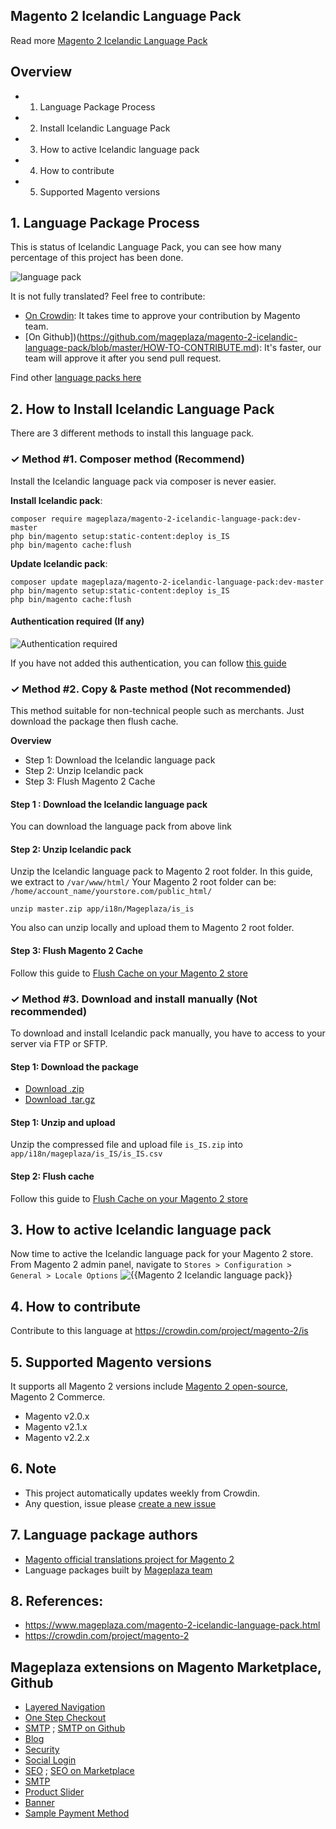 ## Magento 2 Icelandic Language Pack



Read more [Magento 2 Icelandic Language Pack](https://www.mageplaza.com/magento-2-icelandic-language-pack.html)


## Overview

- 1. Language Package Process
- 2. Install Icelandic Language Pack
- 3. How to active Icelandic language pack
- 4. How to contribute
- 5. Supported Magento versions

## 1. Language Package Process

This is status of Icelandic Language Pack, you can see how many percentage of this project has been done.

![language pack](http://progressed.io/bar/0?title=translated)

It is not fully translated? Feel free to contribute:
- [On Crowdin](https://crowdin.com/project/magento-2): It takes time to approve your contribution by Magento team.
- [On Github])(https://github.com/mageplaza/magento-2-icelandic-language-pack/blob/master/HOW-TO-CONTRIBUTE.md): It's faster, our team will approve it after you send pull request.


Find other [language packs here](https://www.mageplaza.com/kb/magento-2-language-pack/)

## 2. How to Install Icelandic Language Pack

There are 3 different methods to install this language pack.

### ✓ Method #1. Composer method (Recommend)
Install the Icelandic language pack via composer is never easier.

**Install Icelandic pack**:

```
composer require mageplaza/magento-2-icelandic-language-pack:dev-master
php bin/magento setup:static-content:deploy is_IS
php bin/magento cache:flush

```


**Update  Icelandic pack**:

```
composer update mageplaza/magento-2-icelandic-language-pack:dev-master
php bin/magento setup:static-content:deploy is_IS
php bin/magento cache:flush

```

#### Authentication required (If any)

![Authentication required](https://cdn.mageplaza.com/media/general/dmryiPk.png)

If you have not added this authentication, you can follow [this guide](http://devdocs.magento.com/guides/v2.0/install-gde/prereq/connect-auth.html)


### ✓ Method #2. Copy & Paste method (Not recommended)

This method suitable for non-technical people such as merchants. Just download the package then flush cache.

**Overview**

- Step 1: Download the Icelandic language pack
- Step 2: Unzip Icelandic pack
- Step 3: Flush Magento 2 Cache

#### Step 1 : Download the Icelandic language pack

You can download the language pack from above link

#### Step 2: Unzip Icelandic pack

Unzip the Icelandic language pack to Magento 2 root folder. In this guide, we extract to `/var/www/html/`
Your Magento 2 root folder can be: `/home/account_name/yourstore.com/public_html/`

```
unzip master.zip app/i18n/Mageplaza/is_is
```

You also can unzip locally and upload them to Magento 2 root folder.

#### Step 3: Flush Magento 2 Cache

Follow this guide to [Flush Cache on your Magento 2 store](https://www.mageplaza.com/kb/how-flush-enable-disable-cache.html)


### ✓ Method #3. Download and install manually (Not recommended)

To download and install Icelandic pack manually, you have to access to your server via FTP or SFTP.

#### Step 1: Download the package

- [Download .zip](https://github.com/mageplaza/magento-2-icelandic-language-pack/archive/master.zip)
- [Download .tar.gz](https://github.com/mageplaza/magento-2-icelandic-language-pack/tarball/master)

#### Step 1: Unzip and upload

Unzip the compressed file and upload file `is_IS.zip` into `app/i18n/mageplaza/is_IS/is_IS.csv`

#### Step 2: Flush cache

Follow this guide to [Flush Cache on your Magento 2 store](https://www.mageplaza.com/kb/how-flush-enable-disable-cache.html)


## 3. How to active Icelandic language pack

Now time to active the Icelandic language pack for your Magento 2 store. From Magento 2 admin panel, navigate to `Stores > Configuration > General > Locale Options`
![{{Magento 2 Icelandic language pack}}](https://cdn.mageplaza.com/media/general/aPSUA0l.png)


## 4. How to contribute

Contribute to this language at https://crowdin.com/project/magento-2/is

## 5. Supported Magento versions

It supports all Magento 2 versions include [Magento 2 open-source](https://www.mageplaza.com/download-magento/), Magento 2 Commerce.


- Magento v2.0.x
- Magento v2.1.x
- Magento v2.2.x



## 6. Note

- This project automatically updates weekly from Crowdin.
- Any question, issue please [create a new issue](https://github.com/mageplaza/magento-2-icelandic-language-pack/issues/new)

## 7. Language package authors

- [Magento official translations project for Magento 2](https://crowdin.com/project/magento-2)
- Language packages built by [Mageplaza team](https://www.mageplaza.com/)


## 8. References:

- https://www.mageplaza.com/magento-2-icelandic-language-pack.html
- https://crowdin.com/project/magento-2




## Mageplaza extensions on Magento Marketplace, Github


- [Layered Navigation](https://marketplace.magento.com/mageplaza-layered-navigation-m2.html)
- [One Step Checkout](https://marketplace.magento.com/mageplaza-magento-2-one-step-checkout-extension.html)
- [SMTP](https://marketplace.magento.com/mageplaza-module-smtp.html) ; [SMTP on Github](https://github.com/mageplaza/magento-2-smtp)
- [Blog](https://github.com/mageplaza/magento-2-blog)
- [Security](https://marketplace.magento.com/mageplaza-module-security.html)
- [Social Login](https://github.com/mageplaza/magento-2-social-login)
- [SEO](https://github.com/mageplaza/magento-2-seo) ; [SEO on Marketplace](https://marketplace.magento.com/mageplaza-magento-2-seo-extension.html)
- [SMTP](https://github.com/mageplaza/magento-2-smtp)
- [Product Slider](https://github.com/mageplaza/magento-2-product-slider)
- [Banner](https://github.com/mageplaza/magento-2-banner-slider)
- [Sample Payment Method](https://github.com/mageplaza/magento-2-sample-payment-method)



